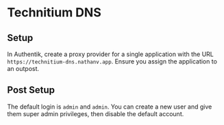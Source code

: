 # Technitium DNS

## Setup

In Authentik, create a proxy provider for a single application with the URL
`https://technitium-dns.nathanv.app`. Ensure you assign the application to an outpost.

## Post Setup

The default login is `admin` and `admin`. You can create a new user
and give them super admin privileges, then disable the default account.
